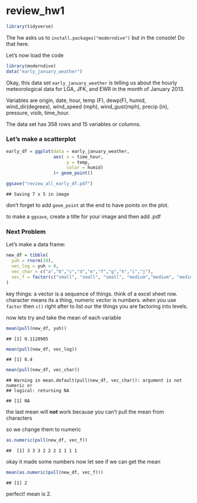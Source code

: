review_hw1
================

``` r
library(tidyverse)
```

The hw asks us to `install.packages("moderndive")` but in the console!
Do that here.

Let’s now load the code

``` r
library(moderndive)
data("early_january_weather")
```

Okay, this data set `early_january_weather` is telling us about the
hourly meteorological data for LGA, JFK, and EWR in the month of January
2013.

Variables are origin, date, hour, temp (F), dewp(F), humid,
wind_dir(degrees), wind_speed (mph), wind_gust(mph), precip (in),
pressure, visib, time_hour.

The data set has 358 rows and 15 variables or columns.

### Let’s make a scatterplot

``` r
early_df = ggplot(data = early_january_weather,
                  aes( x = time_hour, 
                       y = temp, 
                       color = humid)
                  )+ geom_point()

ggsave("review_all_early_df.pdf")
```

    ## Saving 7 x 5 in image

don’t forget to add `geom_point` at the end to have points on the plot.

to make a `ggsave`, create a title for your image and then add .pdf

### Next Problem

Let’s make a data frame:

``` r
new_df = tibble(
  yuh = rnorm(10),
  vec_log = yuh > 0,
  vec_char = c("a","b","c","d","e","f","g","h","i","j"),
  vec_f = factor(c("small", "small", "small", "medium","medium", "medium","medium", "large","large","large"))
)
```

key things: a vector is a sequence of things. think of a excel sheet
row. character means its a thing, numeric vector is numbers. when you
use `factor` then `c()` right after to list our the things you are
factoring into levels.

now lets try and take the mean of each variable

``` r
mean(pull(new_df, yuh))
```

    ## [1] 0.1120985

``` r
mean(pull(new_df, vec_log))
```

    ## [1] 0.4

``` r
mean(pull(new_df, vec_char))
```

    ## Warning in mean.default(pull(new_df, vec_char)): argument is not numeric or
    ## logical: returning NA

    ## [1] NA

the last mean will **not** work because you can’t pull the mean from
characters

so we change them to numeric

``` r
as.numeric(pull(new_df, vec_f))
```

    ##  [1] 3 3 3 2 2 2 2 1 1 1

okay it made some numbers now let see if we can get the mean

``` r
mean(as.numeric(pull(new_df, vec_f)))
```

    ## [1] 2

perfect! mean is 2.
